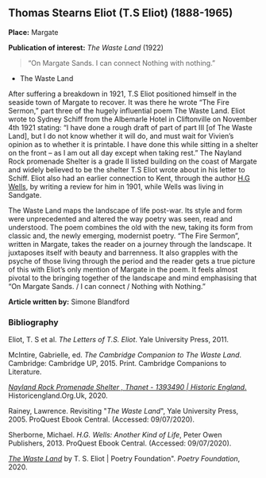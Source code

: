 ## Thomas Stearns Eliot (T.S Eliot) (1888-1965)

**Place:** Margate 

**Publication of interest:** _The Waste Land_ (1922)

>“On Margate Sands.
I can connect
Nothing with nothing.”
-	The Waste Land 



After suffering a breakdown in 1921, T.S Eliot positioned himself in the seaside town of Margate to recover.  It was there he wrote “The Fire Sermon,” part three of the hugely influential poem The Waste Land.   Eliot wrote to Sydney Schiff from the Albemarle Hotel in Cliftonville on November 4th 1921 stating: “I have done a rough draft of part of part III [of The Waste Land], but I do not know whether it will do, and must wait for Vivien’s opinion as to whether it is printable. I have done this while sitting in a shelter on the front – as I am out all day except when taking rest.”  The Nayland Rock promenade Shelter is a grade II listed building on the coast of Margate and widely believed to be the shelter T.S Eliot wrote about in his letter to Schiff.  Eliot also had an earlier connection to Kent, through the author [H.G Wells](20c-wellshg-biography), by writing a review for him in 1901, while Wells was living in Sandgate.  

The Waste Land maps the landscape of life post-war. Its style and form were unprecedented and altered the way poetry was seen, read and understood.  The poem combines the old with the new, taking its form from classic and, the newly emerging, modernist poetry. “The Fire Sermon”, written in Margate, takes the reader on a journey through the landscape. It juxtaposes itself with beauty and barrenness. It also grapples with the psyche of those living through the period and the reader gets a true picture of this with Eliot’s only mention of Margate in the poem. It feels almost pivotal to the bringing together of the landscape and mind emphasising that “On Margate Sands. / I can connect / Nothing with Nothing.”   

**Article written by:** Simone Blandford

### Bibliography 

Eliot, T. S et al. _The Letters of T.S. Eliot_. Yale University Press, 2011.

McIntire, Gabrielle, ed. _The Cambridge Companion to The Waste Land_. Cambridge: 
Cambridge UP, 2015. Print. Cambridge Companions to Literature.

[_Nayland Rock Promenade Shelter , Thanet - 1393490 | Historic England_.](https://historicengland.org.uk/listing/the-list/list-entry/1393490.) Historicengland.Org.Uk, 2020. 

Rainey, Lawrence. Revisiting "_The Waste Land_", Yale University Press, 2005. ProQuest Ebook Central. (Accessed: 09/07/2020).

Sherborne, Michael. _H.G. Wells: Another Kind of Life_, Peter Owen Publishers, 2013. ProQuest Ebook Central. (Accessed: 09/07/2020).

[_The Waste Land_](https://www.poetryfoundation.org/poems/47311/the-waste-land.) by T. S. Eliot | Poetry Foundation". _Poetry Foundation_, 2020. 






